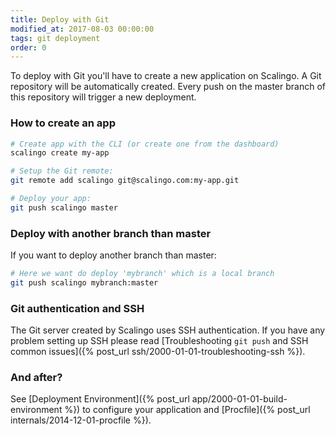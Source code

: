 ```yaml
---
title: Deploy with Git
modified_at: 2017-08-03 00:00:00
tags: git deployment
order: 0
---
```


To deploy with Git you'll have to create a new application on Scalingo. A Git repository will be automatically created. Every push on the master branch of this repository will trigger a new deployment.

### How to create an app

```bash
# Create app with the CLI (or create one from the dashboard)
scalingo create my-app

# Setup the Git remote:
git remote add scalingo git@scalingo.com:my-app.git

# Deploy your app:
git push scalingo master
```

### Deploy with another branch than master

If you want to deploy another branch than master:

```bash
# Here we want do deploy 'mybranch' which is a local branch
git push scalingo mybranch:master
```

### Git authentication and SSH

The Git server created by Scalingo uses SSH authentication. If you have any problem setting up SSH please read [Troubleshooting `git push` and SSH common issues]({% post_url ssh/2000-01-01-troubleshooting-ssh %}).

### And after?

See [Deployment Environment]({% post_url app/2000-01-01-build-environment %}) to configure your application and [Procfile]({% post_url internals/2014-12-01-procfile %}).
